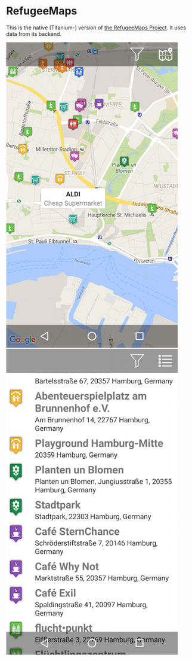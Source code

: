 RefugeeMaps
===========

This is the native (Titanium-) version of [the RefugeeMaps Project](https://github.com/refugeemaps/refugeemaps). It uses data from its backend.

![](https://raw.githubusercontent.com/AppWerft/RefugeeMaps/master/screens/Screenshot_20151122-122642.png)
![](https://raw.githubusercontent.com/AppWerft/RefugeeMaps/master/screens/Screenshot_20151122-123024.png)
